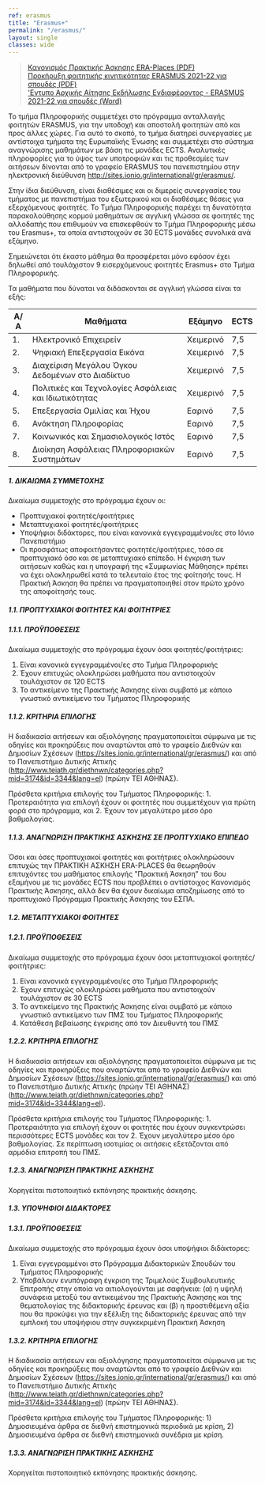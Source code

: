 ```yaml
---
ref: erasmus
title: "Erasmus+"
permalink: "/erasmus/"
layout: single
classes: wide
---
```



> [Κανονισμός Πρακτικής Άσκησης ERA-Places (PDF)](https://ionio.gr/download.php?f=00001-00999/IU-pf-00750-38587-gr.pdf)  
> [Προκήρυξη φοιτητικής κινητικότητας ERASMUS 2021-22 για σπουδές (PDF)](https://ionio.gr/download.php?f=00001-00999/IU-pf-00750-76272-gr.pdf)  
> ['Εντυπο Αρχικής Αίτησης Εκδήλωσης Ενδιαφέροντος - ERASMUS 2021-22 για σπουδές (Word)](https://ionio.gr/download.php?f=00001-00999/IU-pf-00750-62070-gr.docx)  

Το τμήμα Πληροφορικής συμμετέχει στο πρόγραμμα ανταλλαγής φοιτητών ERASMUS, για την υποδοχή και αποστολή φοιτητών από και προς άλλες χώρες. Για αυτό το σκοπό, το τμήμα διατηρεί συνεργασίες με αντίστοιχα τμήματα της Ευρωπαϊκής Ένωσης και συμμετέχει στο σύστημα αναγνώρισης μαθημάτων με βάση τις μονάδες ECTS. Αναλυτικές πληροφορίες για το ύψος των υποτροφιών και τις προθεσμίες των αιτήσεων δίνονται από το γραφείο ERASMUS του πανεπιστημίου στην ηλεκτρονική διεύθυνση <http://sites.ionio.gr/international/gr/erasmus/>.

Στην ίδια διεύθυνση, είναι διαθέσιμες και οι διμερείς συνεργασίες του τμήματος με πανεπιστήμια του εξωτερικού και οι διαθέσιμες θέσεις για εξερχόμενους φοιτητές. Το Τμήμα Πληροφορικής παρέχει τη δυνατότητα παρακολούθησης κορμού μαθημάτων σε αγγλική γλώσσα σε φοιτητές της αλλοδαπής που επιθυμούν να επισκεφθούν το Τμήμα Πληροφορικής μέσω του Erasmus+, τα οποία αντιστοιχούν σε 30 ECTS μονάδες συνολικά ανά εξάμηνο.

Σημειώνεται ότι έκαστο μάθημα θα προσφέρεται μόνο εφόσον έχει δηλωθεί από τουλάχιστον 9 εισερχόμενους φοιτητές Erasmus+ στο Τμήμα Πληροφορικής.

Τα μαθήματα που δύναται να διδάσκονται σε αγγλική γλώσσα είναι τα εξής:

 | Α/Α | Μαθήματα | Εξάμηνο | ECTS |
 | -------- | -------- | -------- | -------- |
 | 1. | Ηλεκτρονικό Επιχειρείν | Χειμερινό | 7,5 |
 | 2. | Ψηφιακή Επεξεργασία Εικόνα | Χειμερινό | 7,5 |
 | 3. | Διαχείριση Μεγάλου Όγκου Δεδομένων στο Διαδίκτυο | Χειμερινό | 7,5 |
 | 4. | Πολιτικές και Τεχνολογίες Ασφάλειας και Ιδιωτικότητας | Χειμερινό | 7,5 |
 | 5. | Επεξεργασία Ομιλίας και Ήχου | Εαρινό | 7,5 |
 | 6. | Ανάκτηση Πληροφορίας | Εαρινό | 7,5 |
 | 7. | Κοινωνικός και Σημασιολογικός Ιστός | Εαρινό | 7,5 |
 | 8. | Διοίκηση Ασφάλειας Πληροφοριακών Συστημάτων | Εαρινό | 7,5 |

##### 1. ΔΙΚΑΙΩΜΑ ΣΥΜΜΕΤΟΧΗΣ

Δικαίωμα συμμετοχής στο πρόγραμμα έχουν οι:

- Προπτυχιακοί φοιτητές/φοιτήτριες
- Μεταπτυχιακοί φοιτητές/φοιτήτριες
- Υποψήφιοι διδάκτορες, που είναι κανονικά εγγεγραμμένοι/ες στο Ιόνιο Πανεπιστήμιο
- Οι προσφάτως αποφοιτήσαντες φοιτητές/φοιτήτριες, τόσο σε προπτυχιακό όσο και σε μεταπτυχιακό επίπεδο. Η έγκριση των αιτήσεων καθώς και η υπογραφή της «Συμφωνίας Μάθησης» πρέπει να έχει ολοκληρωθεί κατά το τελευταίο έτος της φοίτησής τους. Η Πρακτική Άσκηση θα πρέπει να πραγματοποιηθεί στον πρώτο χρόνο της αποφοίτησής τους.

##### 1.1. ΠΡΟΠΤΥΧΙΑΚΟΙ ΦΟΙΤΗΤΕΣ ΚΑΙ ΦΟΙΤΗΤΡΙΕΣ
##### 1.1.1. ΠΡΟΫΠΟΘΕΣΕΙΣ
Δικαίωμα συμμετοχής στο πρόγραμμα έχουν όσοι φοιτητές/φοιτήτριες:
1. Είναι κανονικά εγγεγραμμένοι/ες στο Τμήμα Πληροφορικής
2. Έχουν επιτυχώς ολοκληρώσει μαθήματα που αντιστοιχούν τουλάχιστον σε 120 ECTS
3. Το αντικείμενο της Πρακτικής Άσκησης είναι συμβατό με κάποιο γνωστικό αντικείμενο του Τμήματος Πληροφορικής

##### 1.1.2. ΚΡΙΤΗΡΙΑ ΕΠΙΛΟΓΗΣ
Η διαδικασία αιτήσεων και αξιολόγησης πραγματοποιείται σύμφωνα με τις οδηγίες και προκηρύξεις που αναρτώνται από το γραφείο Διεθνών και Δημοσίων Σχέσεων (<https://sites.ionio.gr/international/gr/erasmus/>) και από το Πανεπιστήμιο Δυτικής Αττικής (<http://www.teiath.gr/diethnwn/categories.php?mid=3174&id=3344&lang=el>) (πρώην ΤΕΙ ΑΘΗΝΑΣ).

Πρόσθετα κριτήρια επιλογής του Τμήματος Πληροφορικής: 1. Προτεραιότητα για επιλογή έχουν οι φοιτητές που συμμετέχουν για πρώτη φορά στο πρόγραμμα, και 2. Έχουν τον μεγαλύτερο μέσο όρο βαθμολογίας.

##### 1.1.3. ΑΝΑΓΝΩΡΙΣΗ ΠΡΑΚΤΙΚΗΣ ΑΣΚΗΣΗΣ ΣΕ ΠΡΟΠΤΥΧΙΑΚΟ ΕΠΙΠΕΔΟ

Όσοι και όσες προπτυχιακοί φοιτητές και φοιτήτριες ολοκληρώσουν επιτυχώς την ΠΡΑΚΤΙΚΗ ΑΣΚΗΣΗ ERA-PLACES θα θεωρηθούν επιτυχόντες του μαθήματος επιλογής "Πρακτική Άσκηση" του 6ου εξαμήνου με τις μονάδες ECTS που προβλέπει ο αντίστοιχος Κανονισμός Πρακτικής Άσκησης, αλλά δεν θα έχουν δικαίωμα αποζημίωσης από το προπτυχιακό Πρόγραμμα Πρακτικής Άσκησης του ΕΣΠΑ.

##### 1.2. ΜΕΤΑΠΤΥΧΙΑΚΟΙ ΦΟΙΤΗΤΕΣ
##### 1.2.1. ΠΡΟΫΠΟΘΕΣΕΙΣ

Δικαίωμα συμμετοχής στο πρόγραμμα έχουν όσοι μεταπτυχιακοί φοιτητές/φοιτήτριες:

1. Είναι κανονικά εγγεγραμμένοι/ες στο Τμήμα Πληροφορικής
2. Έχουν επιτυχώς ολοκληρώσει μαθήματα που αντιστοιχούν τουλάχιστον σε 30 ECTS
3. Το αντικείμενο της Πρακτικής Άσκησης είναι συμβατό με κάποιο γνωστικό αντικείμενο των ΠΜΣ του Τμήματος Πληροφορικής
4. Κατάθεση βεβαίωσης έγκρισης από τον Διευθυντή του ΠΜΣ

##### 1.2.2. ΚΡΙΤΗΡΙΑ ΕΠΙΛΟΓΗΣ
Η διαδικασία αιτήσεων και αξιολόγησης πραγματοποιείται σύμφωνα με τις οδηγίες και προκηρύξεις που αναρτώνται από το γραφείο Διεθνών και Δημοσίων Σχέσεων (<https://sites.ionio.gr/international/gr/erasmus/>) και από το Πανεπιστήμιο Δυτικής Αττικής (πρώην ΤΕΙ ΑΘΗΝΑΣ)
(<http://www.teiath.gr/diethnwn/categories.php?mid=3174&id=3344&lang=el>).

Πρόσθετα κριτήρια επιλογής του Τμήματος Πληροφορικής: 1. Προτεραιότητα για επιλογή έχουν οι φοιτητές που έχουν συγκεντρώσει περισσότερες ECTS μονάδες και τον 2. Έχουν μεγαλύτερο μέσο όρο βαθμολογίας. Σε περίπτωση ισοτιμίας οι αιτήσεις εξετάζονται από αρμόδια επιτροπή του ΠΜΣ.

##### 1.2.3. ΑΝΑΓΝΩΡΙΣΗ ΠΡΑΚΤΙΚΗΣ ΑΣΚΗΣΗΣ

Χορηγείται πιστοποιητικό εκπόνησης πρακτικής άσκησης.

##### 1.3. ΥΠΟΨΗΦΙΟΙ ΔΙΔΑΚΤΟΡΕΣ

##### 1.3.1. ΠΡΟΫΠΟΘΕΣΕΙΣ

Δικαίωμα συμμετοχής στο πρόγραμμα έχουν όσοι υποψήφιοι διδάκτορες:
1. Είναι εγγεγραμμένοι στο Πρόγραμμα Διδακτορικών Σπουδών του Τμήματος Πληροφορικής
2. Υποβάλουν ενυπόγραφη έγκριση της Τριμελούς Συμβουλευτικής Επιτροπής στην οποία να αιτιολογούνται με σαφήνεια: (α) η υψηλή συνάφεια μεταξύ του αντικειμένου της Πρακτικής Άσκησης και της θεματολογίας της διδακτορικής έρευνας και (β) η προστιθέμενη αξία που θα προκύψει για την εξέλιξη της διδακτορικής έρευνας από την εμπλοκή του υποψήφιου στην συγκεκριμένη Πρακτική Άσκηση

##### 1.3.2. ΚΡΙΤΗΡΙΑ ΕΠΙΛΟΓΗΣ
Η διαδικασία αιτήσεων και αξιολόγησης πραγματοποιείται σύμφωνα με τις οδηγίες και προκηρύξεις που αναρτώνται από το γραφείο Διεθνών και Δημοσίων Σχέσεων (<https://sites.ionio.gr/international/gr/erasmus/>) και από το Πανεπιστήμιο Δυτικής Αττικής (<http://www.teiath.gr/diethnwn/categories.php?mid=3174&id=3344&lang=el>) (πρώην ΤΕΙ ΑΘΗΝΑΣ).

Πρόσθετα κριτήρια επιλογής του Τμήματος Πληροφορικής: 1) Δημοσιευμένα άρθρα σε διεθνή επιστημονικά περιοδικά με κρίση, 2) Δημοσιευμένα άρθρα σε διεθνή επιστημονικά συνέδρια με κρίση.

##### 1.3.3. ΑΝΑΓΝΩΡΙΣΗ ΠΡΑΚΤΙΚΗΣ ΑΣΚΗΣΗΣ
Χορηγείται πιστοποιητικό εκπόνησης πρακτικής άσκησης.
